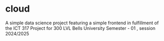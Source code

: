 # cloud
A simple data science project featuring a simple frontend in fulfillment of the ICT 317 Project for 300 LVL Bells University Semester - 01 ,  session 2024/2025
